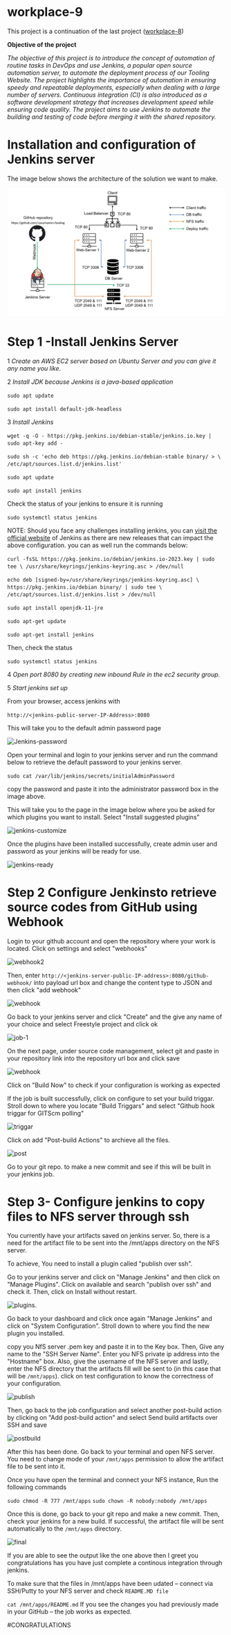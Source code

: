 # workplace-9

This project is a continuation of the last project ([workplace-8](https://github.com/olaniyi2oguns/Workplace-8.git))

**Objective of the project**

*The objective of this project is to introduce the concept of automation of routine tasks in DevOps and use Jenkins, a popular open source automation server, to automate the deployment process of our Tooling Website. The project highlights the importance of automation in ensuring speedy and repeatable deployments, especially when dealing with a large number of servers. Continuous integration (CI) is also introduced as a software development strategy that increases development speed while ensuring code quality. The project aims to use Jenkins to automate the building and testing of code before merging it with the shared repository.*

# Installation and configuration of Jenkins server

The image below shows the architecture of the solution we want to make. 

![Solution](./image/Solution.jpg)

# Step 1 -Install Jenkins Server

1 *Create an AWS EC2 server based on Ubuntu Server and you can give it any name you like*.

2 *Install JDK because Jenkins is a java-based application*

`sudo apt update`

`sudo apt install default-jdk-headless`

3 *Install Jenkins*

`wget -q -O - https://pkg.jenkins.io/debian-stable/jenkins.io.key | sudo apt-key add -`

`sudo sh -c 'echo deb https://pkg.jenkins.io/debian-stable binary/ > \  /etc/apt/sources.list.d/jenkins.list'`

`sudo apt update`

`sudo apt install jenkins`

Check the status of your jenkins to ensure it is running

`sudo systemctl status jenkins`

NOTE: Should you face any challenges installing jenkins, you can [visit the official website](https://www.jenkins.io/doc/book/installing/linux/) of Jenkins as there are new releases that can impact the above configuration. you can as well run the commands below:

`curl -fsSL https://pkg.jenkins.io/debian/jenkins.io-2023.key | sudo tee \
  /usr/share/keyrings/jenkins-keyring.asc > /dev/null`

`echo deb [signed-by=/usr/share/keyrings/jenkins-keyring.asc] \
  https://pkg.jenkins.io/debian binary/ | sudo tee \
  /etc/apt/sources.list.d/jenkins.list > /dev/null`

`sudo apt install openjdk-11-jre`

`sudo apt-get update`

`sudo apt-get install jenkins`

Then, check the status

`sudo systemctl status jenkins`


4 *Open port 8080 by creating new inbound Rule in the ec2 security group.*

5 *Start jenkins set up*

From your browser, access jenkins with

```http://<jenkins-public-server-IP-Address>:8080```

This will take you to the default admin password page

![Jenkins-password](./image/jenkins-confirm-1.jpg)

Open your terminal and login to your jenkins server and run the command below to retrieve the default password to your jenkins server.

`sudo cat /var/lib/jenkins/secrets/initialAdminPassword`

copy the password and paste it into the administrator password box in the image above.

This will take you to the page in the image below where you be asked for which plugins you want to install. Select "Install suggested plugins"

![jenkins-customize](./image/jenkins-customize.jpg)

Once the plugins have been installed successfully, create admin user and password as your jenkins will be ready for use.

![jenkins-ready](./image/jenkins-instance-config.jpg)

# Step 2 Configure Jenkinsto retrieve source codes from GitHub using Webhook

Login to your github account and open the repository where your work is located. Click on settings and select "webhooks"



![webhook2](./image/webhook-github.jpg)

Then, enter `http://<jenkins-server-public-IP-address>:8080/github-webhook/` into payload url box and change the content type to JSON and then click "add webhook"

![webhook](./image/webhook-jenkins.jpg)

Go back to your jenkins server and click "Create" and the give any name of your choice and select Freestyle project and click ok

![job-1](./image/job1.jpg)

On the next page, under source code management, select git and paste in your repository link into the repository url box and click save

![webhook](./image/git-url.jpg)

Click on "Build Now" to check if your configuration is working as expected

If the job is built successfully, click on configure to set your build triggar. Stroll down to where you locate "Build Triggars" and select "Github hook triggar for GITScm polling"

![triggar](./image/build-triggar.jpg)


Click on add "Post-build Actions" to archieve all the files.

![post](./image/postbuild.jpg)

Go to your git repo. to make a new commit and see if this will be built in your jenkins job.

# Step 3- Configure jenkins to copy files to NFS server through ssh

You currently have your artifacts saved on jenkins server. So, there is a need for the artifact file to be sent into the /mnt/apps directory on the NFS server.

To achieve, You need to install a plugin called "publish over ssh".

Go to your jenkins server and click on "Manage Jenkins" and then click on "Manage Plugins". Click on available and search "publish over ssh" and check it. Then, click on Install without restart.

![plugins](./image/plugins.jpg).

Go back to your dashboard and click once again "Manage Jenkins" and click on "System Configuration". Stroll down to where you find the new plugin you installed.

copy you NfS server .pem key and paste it in to the Key box. Then, Give any name to the "SSH Server Name". Enter you NFS private ip address into the "Hostname" box. Also, give the username of the NFS server and lastly, enter the NFS directory that the artifacts fill will be sent to (in this case that will be `/mnt/apps`). click on test configuration to know the correctness of your configuration.

![publish](./image/sshserver.jpg)


Then, go back to the job configuration and select another post-build action by clicking on "Add post-build action" and select Send build artifacts over SSH and save

![postbuild](./image/ssh-in-job.jpg)

After this has been done. Go back to your terminal and open NFS server. You need to change mode of your `/mnt/apps` permission to allow the artifact file to be sent into it.

Once you have open the terminal and connect your NFS instance, Run the following commands

`sudo chmod -R 777 /mnt/apps`
`sudo chown -R nobody:nobody /mnt/apps`

Once this is done, go back to your git repo and make a new commit. Then, check your jenkins for a new build. If successful, the artifact file will be sent automatically to the `/mnt/apps` directory. 

![final](./image/Final%20output.jpg)

If you are able to see the output like the one above then I greet you congratulations has you have just complete a continous integration through jenkins.

To make sure that the files in /mnt/apps have been udated – connect via SSH/Putty to your NFS server and check `README.MD file`

`cat /mnt/apps/README.md`
If you see the changes you had previously made in your GitHub – the job works as expected.


#CONGRATULATIONS